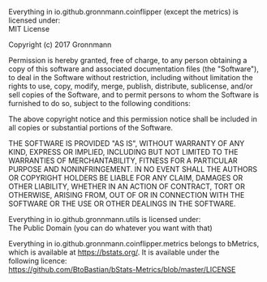 Everything in io.github.gronnmann.coinflipper (except the metrics) is licensed under:  
MIT License

Copyright (c) 2017 Gronnmann

Permission is hereby granted, free of charge, to any person obtaining a copy
of this software and associated documentation files (the "Software"), to deal
in the Software without restriction, including without limitation the rights
to use, copy, modify, merge, publish, distribute, sublicense, and/or sell
copies of the Software, and to permit persons to whom the Software is
furnished to do so, subject to the following conditions:

The above copyright notice and this permission notice shall be included in all
copies or substantial portions of the Software.

THE SOFTWARE IS PROVIDED "AS IS", WITHOUT WARRANTY OF ANY KIND, EXPRESS OR
IMPLIED, INCLUDING BUT NOT LIMITED TO THE WARRANTIES OF MERCHANTABILITY,
FITNESS FOR A PARTICULAR PURPOSE AND NONINFRINGEMENT. IN NO EVENT SHALL THE
AUTHORS OR COPYRIGHT HOLDERS BE LIABLE FOR ANY CLAIM, DAMAGES OR OTHER
LIABILITY, WHETHER IN AN ACTION OF CONTRACT, TORT OR OTHERWISE, ARISING FROM,
OUT OF OR IN CONNECTION WITH THE SOFTWARE OR THE USE OR OTHER DEALINGS IN THE
SOFTWARE.

Everything in io.github.gronnmann.utils is licensed under:  
The Public Domain (you can do whatever you want with that)

Everything in io.github.gronnmann.coinflipper.metrics belongs to bMetrics,  
which is available at https://bstats.org/. It is available under the  
following licence:  
https://github.com/BtoBastian/bStats-Metrics/blob/master/LICENSE
